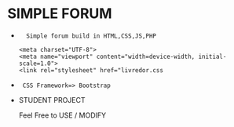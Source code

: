 <h1>SIMPLE FORUM</h1>

<ul>

  <li>

      Simple forum build in HTML,CSS,JS,PHP

    <meta charset="UTF-8">
    <meta name="viewport" content="width=device-width, initial-scale=1.0">
    <link rel="stylesheet" href="livredor.css

  </li>

  <li>
  
     CSS Framework=> Bootstrap
  
  </li>

  <li>

STUDENT PROJECT

  </li>

<p> Feel Free to USE / MODIFY </p>

</ul>
